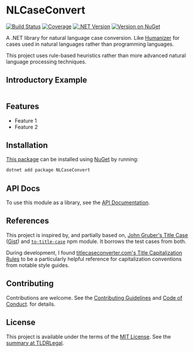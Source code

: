 NLCaseConvert
=============

[![Build Status](https://img.shields.io/appveyor/ci/kevinoid/NLCaseConvert/main.svg?style=flat&label=build+on+windows)](https://ci.appveyor.com/project/kevinoid/NLCaseConvert)
[![Coverage](https://img.shields.io/codecov/c/github/kevinoid/NLCaseConvert.svg?style=flat)](https://codecov.io/github/kevinoid/NLCaseConvert?branch=main)
[![.NET Version](https://img.shields.io/badge/.NET-netstandard2.1-informational.svg?style=flat)](https://www.nuget.org/packages/NLCaseConvert)
[![Version on NuGet](https://img.shields.io/nuget/v/NLCaseConvert.svg?style=flat)](https://www.nuget.org/packages/NLCaseConvert)

A .NET library for natural language case conversion.  Like
[Humanizer](https://github.com/Humanizr/Humanizer) for cases used in natural
languages rather than programming languages.

This project uses rule-based heuristics rather than more advanced natural
language processing techniques.

## Introductory Example

```csharp
```


## Features

* Feature 1
* Feature 2


## Installation

[This package](https://www.nuget.org/packages/NLCaseConvert) can be
installed using [NuGet](https://www.nuget.org/) by running:

```sh
dotnet add package NLCaseConvert
```


## API Docs

To use this module as a library, see the [API
Documentation](https://kevinoid.github.io/NLCaseConvert/api).


## References

This project is inspired by, and partially based on, [John Gruber's Title
Case](https://daringfireball.net/2008/05/title_case)
([Gist](https://gist.github.com/gruber/9f9e8650d68b13ce4d78)) and
[`to-title-case`](https://github.com/gouch/to-title-case) npm module.  It
borrows the test cases from both.

During development, I found [titlecaseconverter.com's Title Capitalization
Rules](https://titlecaseconverter.com/rules/) to be a particularly helpful
reference for capitalization conventions from notable style guides.


## Contributing

Contributions are welcome.  See the [Contributing Guidelines](CONTRIBUTING.md)
and [Code of
Conduct](https://www.contributor-covenant.org/version/1/4/code-of-conduct.html).
for details.


## License

This project is available under the terms of the [MIT License](LICENSE.txt).
See the [summary at TLDRLegal](https://tldrlegal.com/license/mit-license).
